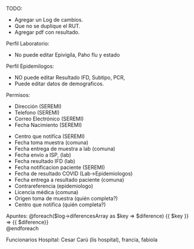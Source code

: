 TODO:
- Agregar un Log de cambios.
- Que no se duplique el RUT.
- Agregar pdf con resultado.

Perfil Laboratorio:
- No puede editar Epivigila, Paho flu y estado

Perfil Epidemilogos:
- NO puede editar Resultado IFD, Subtipo, PCR,
- Puede editar datos de demograficos.

Permisos:
+ Dirección (SEREMI)
+ Telefono (SEREMI)
+ Correo Electrónico (SEREMI)
+ Fecha Nacimiento (SEREMI)
- Centro que notifica (SEREMI)
- Fecha toma muestra (comuna)
- Fecha entrega de muestra a lab (comuna)
- Fecha envío a ISP, (lab)
- Fecha resultado IFD (lab)
- Fecha notificacion paciente (SEREMI)  
- Fecha de resultado COVID (Lab->Epidemiologos)
- Fecha entrega a resultado paciente (comuna)
- Contrareferencia (epidemiologo)
- Licencia médica (comuna)
- Origen toma de muestra (quién completa?)
- Centro que notifica (quién completa?)


Apuntes:
@foreach($log->diferencesArray as $key => $diference)
    {{ $key }} => {{ $diference}} <br>
@endforeach

Funcionarios Hospital:
Cesar Carú (lis hospital), francia, fabiola
